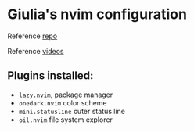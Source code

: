 # Giulia's nvim configuration
Reference [repo](https://github.com/jakobwesthoff/nvim-from-scratch/tree/series/01)

Reference [videos](https://www.youtube.com/watch?v=g1gyYttzxcI&list=PLy68GuC77sURrnMNi2XR1h58m674KOvLGi)

## Plugins installed:
* `lazy.nvim`, package manager
* `onedark.nvim` color scheme
* `mini.statusline` cuter status line
* `oil.nvim` file system explorer
